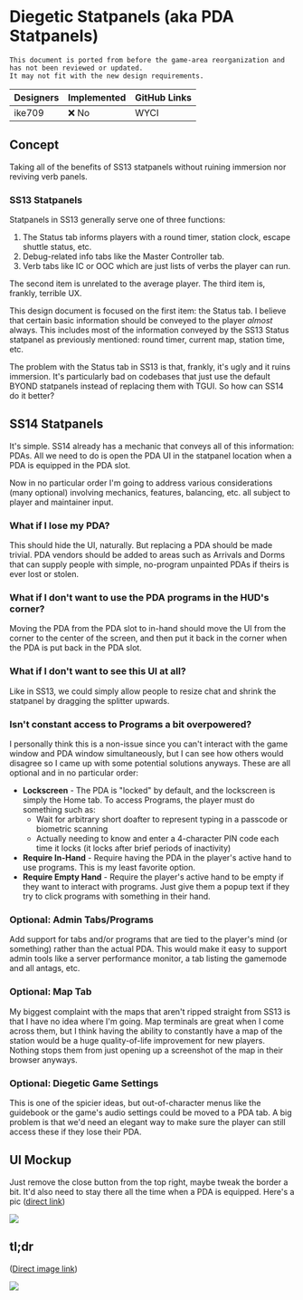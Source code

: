 # Diegetic Statpanels (aka PDA Statpanels)
```admonish warning "Attention: Legacy Documentation!"
This document is ported from before the game-area reorganization and has not been reviewed or updated.
It may not fit with the new design requirements.
```

| Designers | Implemented | GitHub Links |
|---|---|---|
| ike709 |  :x: No | WYCI |
## Concept

Taking all of the benefits of SS13 statpanels without ruining immersion nor reviving verb panels.
### SS13 Statpanels

Statpanels in SS13 generally serve one of three functions:

1. The Status tab informs players with a round timer, station clock, escape shuttle status, etc.
2. Debug-related info tabs like the Master Controller tab.
3. Verb tabs like IC or OOC which are just lists of verbs the player can run. 

The second item is unrelated to the average player. The third item is, frankly, terrible UX.

This design document is focused on the first item: the Status tab. I believe that certain basic information should be conveyed to the player *almost* always. This includes most of the information conveyed by the SS13 Status statpanel as previously mentioned: round timer, current map, station time, etc.

The problem with the Status tab in SS13 is that, frankly, it's ugly and it ruins immersion. It's particularly bad on codebases that just use the default BYOND statpanels instead of replacing them with TGUI. So how can SS14 do it better?
## SS14 Statpanels

It's simple. SS14 already has a mechanic that conveys all of this information: PDAs. All we need to do is open the PDA UI in the statpanel location when a PDA is equipped in the PDA slot.

Now in no particular order I'm going to address various considerations (many optional) involving mechanics, features, balancing, etc. all subject to player and maintainer input.

### What if I lose my PDA?

This should hide the UI, naturally. But replacing a PDA should be made trivial. PDA vendors should be added to areas such as Arrivals and Dorms that can supply people with simple, no-program unpainted PDAs if theirs is ever lost or stolen.

### What if I don't want to use the PDA programs in the HUD's corner?

Moving the PDA from the PDA slot to in-hand should move the UI from the corner to the center of the screen, and then put it back in the corner when the PDA is put back in the PDA slot.

### What if I don't want to see this UI at all?

Like in SS13, we could simply allow people to resize chat and shrink the statpanel by dragging the splitter upwards.

### Isn't constant access to Programs a bit overpowered?

I personally think this is a non-issue since you can't interact with the game window and PDA window simultaneously, but I can see how others would disagree so I came up with some potential solutions anyways. These are all optional and in no particular order:

- **Lockscreen** - 
	The PDA is "locked" by default, and the lockscreen is simply the Home tab. To access Programs, the player must do something such as:
	- Wait for arbitrary short doafter to represent typing in a passcode or biometric scanning
	- Actually needing to know and enter a 4-character PIN code each time it locks (it locks after brief periods of inactivity)
- **Require In-Hand** - 
	  Require having the PDA in the player's active hand to use programs. This is my least favorite option.
- **Require Empty Hand** - 
	  Require the player's active hand to be empty if they want to interact with programs. Just give them a popup text if they try to click programs with something in their hand.

### Optional: Admin Tabs/Programs

Add support for tabs and/or programs that are tied to the player's mind (or something) rather than the actual PDA. This would make it easy to support admin tools like a server performance monitor, a tab listing the gamemode and all antags, etc.

### Optional: Map Tab

My biggest complaint with the maps that aren't ripped straight from SS13 is that I have no idea where I'm going. Map terminals are great when I come across them, but I think having the ability to constantly have a map of the station would be a huge quality-of-life improvement for new players. Nothing stops them from just opening up a screenshot of the map in their browser anyways.

### Optional: Diegetic Game Settings

This is one of the spicier ideas, but out-of-character menus like the guidebook or the game's audio settings could be moved to a PDA tab. A big problem is that we'd need an elegant way to make sure the player can still access these if they lose their PDA.

## UI Mockup

Just remove the close button from the top right, maybe tweak the border a bit. It'd also need to stay there all the time when a PDA is equipped. Here's a pic ([direct link](https://i.imgur.com/ppnXXaf.png))

<img src="https://i.imgur.com/ppnXXaf.png" />

## tl;dr
([Direct image link](https://i.imgur.com/ByUHHZu.png))

<img src="https://i.imgur.com/ByUHHZu.png" />
